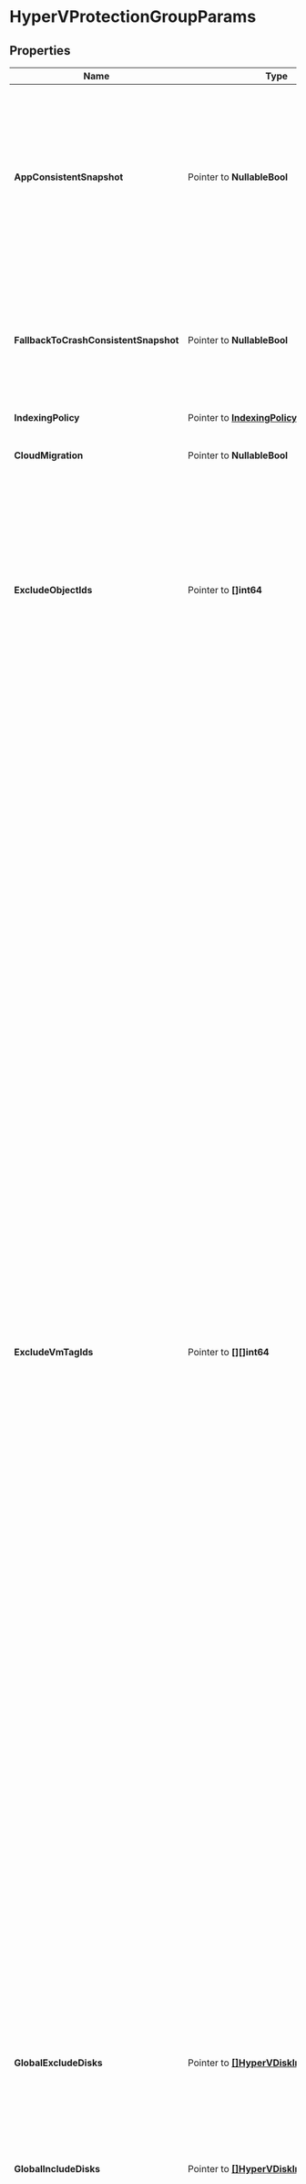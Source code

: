 # HyperVProtectionGroupParams

## Properties

Name | Type | Description | Notes
------------ | ------------- | ------------- | -------------
**AppConsistentSnapshot** | Pointer to **NullableBool** | Specifies whether or not to quiesce apps and the file system in order to take app consistent snapshots. If not specified or false then snapshots will not be app consistent. | [optional] 
**FallbackToCrashConsistentSnapshot** | Pointer to **NullableBool** | Specifies whether or not to fallback to a crash consistent snapshot in the event that an app consistent snapshot fails. | [optional] 
**IndexingPolicy** | Pointer to [**IndexingPolicy**](IndexingPolicy.md) |  | [optional] 
**CloudMigration** | Pointer to **NullableBool** | Specifies whether or not to move the workload to the cloud. | [optional] 
**ExcludeObjectIds** | Pointer to **[]int64** | Specifies the list of IDs of the objects to not be protected by this Protection Group. This can be used to ignore specific objects under a parent object which has been included for protection. | [optional] 
**ExcludeVmTagIds** | Pointer to **[][]int64** | Array of Arrays of VM Tag Ids that Specify VMs to Exclude. Optionally specify a list of VMs to exclude from protecting by listing Protection Source ids of VM Tags in this two dimensional array. Using this two dimensional array of Tag ids, the Cluster generates a list of VMs to exclude from protecting, which are derived from intersections of the inner arrays and union of the outer array, as shown by the following example. For example a Datacenter is selected to be protected but you want to exclude all the &#39;Former Employees&#39; VMs in the East and West but keep all the VMs for &#39;Former Employees&#39; in the South which are also stored in this Datacenter, by specifying the following tag id array: [ [1000, 2221], [1000, 3031] ], where 1000 is the &#39;Former Employee&#39; VM Tag id, 2221 is the &#39;East&#39; VM Tag id and 3031 is the &#39;West&#39; VM Tag id. The first inner array [1000, 2221] produces a list of VMs that are both tagged with &#39;Former Employees&#39; and &#39;East&#39; (an intersection). The second inner array [1000, 3031] produces a list of VMs that are both tagged with &#39;Former Employees&#39; and &#39;West&#39; (an intersection). The outer array combines the list of VMs from the two inner arrays. The list of resulting VMs are excluded from being protected this Job. | [optional] 
**GlobalExcludeDisks** | Pointer to [**[]HyperVDiskInfo**](HyperVDiskInfo.md) | Specifies a global list of disks to be excluded for the all the VMs part of the protection group. | [optional] 
**GlobalIncludeDisks** | Pointer to [**[]HyperVDiskInfo**](HyperVDiskInfo.md) | Specifies a global list of disks to be included for the all the VMs part of the protection group. | [optional] 
**Objects** | Pointer to [**[]HyperVProtectionGroupObjectParams**](HyperVProtectionGroupObjectParams.md) | Specifies the objects to be included in the Protection Group. | [optional] 
**ProtectionType** | Pointer to **NullableString** | Specifies the Protection Group type. If not specified, then backup method is auto determined. Specifying RCT will forcibly use RCT backup for all VMs in this Protection Group. Available only for VMs with hardware version 8.0 and above, but is more efficient. Specifying VSS will forcibly use VSS backup for all VMs in this Protection Group. Available for VMs with hardware version 5.0 and above, but is slower than RCT backup. | [optional] 
**SourceId** | Pointer to **NullableInt64** | Specifies the id of the parent of the objects. | [optional] [readonly] 
**SourceName** | Pointer to **NullableString** | Specifies the name of the parent of the objects. | [optional] [readonly] 
**VmTagIds** | Pointer to **[][]int64** | Array of Array of VM Tag Ids that Specify VMs to Protect. Optionally specify a list of VMs to protect by listing Protection Source ids of VM Tags in this two dimensional array. Using this two dimensional array of Tag ids, the Cluster generates a list of VMs to protect which are derived from intersections of the inner arrays and union of the outer array, as shown by the following example. To protect only &#39;Eng&#39; VMs in the East and all the VMs in the West, specify the following tag id array: [ [1101, 2221], [3031] ], where 1101 is the &#39;Eng&#39; VM Tag id, 2221 is the &#39;East&#39; VM Tag id and 3031 is the &#39;West&#39; VM Tag id. The inner array [1101, 2221] produces a list of VMs that are both tagged with &#39;Eng&#39; and &#39;East&#39; (an intersection). The outer array combines the list from the inner array with list of VMs tagged with &#39;West&#39; (a union). The list of resulting VMs are protected by this Protection Group. | [optional] 

## Methods

### NewHyperVProtectionGroupParams

`func NewHyperVProtectionGroupParams() *HyperVProtectionGroupParams`

NewHyperVProtectionGroupParams instantiates a new HyperVProtectionGroupParams object
This constructor will assign default values to properties that have it defined,
and makes sure properties required by API are set, but the set of arguments
will change when the set of required properties is changed

### NewHyperVProtectionGroupParamsWithDefaults

`func NewHyperVProtectionGroupParamsWithDefaults() *HyperVProtectionGroupParams`

NewHyperVProtectionGroupParamsWithDefaults instantiates a new HyperVProtectionGroupParams object
This constructor will only assign default values to properties that have it defined,
but it doesn't guarantee that properties required by API are set

### GetAppConsistentSnapshot

`func (o *HyperVProtectionGroupParams) GetAppConsistentSnapshot() bool`

GetAppConsistentSnapshot returns the AppConsistentSnapshot field if non-nil, zero value otherwise.

### GetAppConsistentSnapshotOk

`func (o *HyperVProtectionGroupParams) GetAppConsistentSnapshotOk() (*bool, bool)`

GetAppConsistentSnapshotOk returns a tuple with the AppConsistentSnapshot field if it's non-nil, zero value otherwise
and a boolean to check if the value has been set.

### SetAppConsistentSnapshot

`func (o *HyperVProtectionGroupParams) SetAppConsistentSnapshot(v bool)`

SetAppConsistentSnapshot sets AppConsistentSnapshot field to given value.

### HasAppConsistentSnapshot

`func (o *HyperVProtectionGroupParams) HasAppConsistentSnapshot() bool`

HasAppConsistentSnapshot returns a boolean if a field has been set.

### SetAppConsistentSnapshotNil

`func (o *HyperVProtectionGroupParams) SetAppConsistentSnapshotNil(b bool)`

 SetAppConsistentSnapshotNil sets the value for AppConsistentSnapshot to be an explicit nil

### UnsetAppConsistentSnapshot
`func (o *HyperVProtectionGroupParams) UnsetAppConsistentSnapshot()`

UnsetAppConsistentSnapshot ensures that no value is present for AppConsistentSnapshot, not even an explicit nil
### GetFallbackToCrashConsistentSnapshot

`func (o *HyperVProtectionGroupParams) GetFallbackToCrashConsistentSnapshot() bool`

GetFallbackToCrashConsistentSnapshot returns the FallbackToCrashConsistentSnapshot field if non-nil, zero value otherwise.

### GetFallbackToCrashConsistentSnapshotOk

`func (o *HyperVProtectionGroupParams) GetFallbackToCrashConsistentSnapshotOk() (*bool, bool)`

GetFallbackToCrashConsistentSnapshotOk returns a tuple with the FallbackToCrashConsistentSnapshot field if it's non-nil, zero value otherwise
and a boolean to check if the value has been set.

### SetFallbackToCrashConsistentSnapshot

`func (o *HyperVProtectionGroupParams) SetFallbackToCrashConsistentSnapshot(v bool)`

SetFallbackToCrashConsistentSnapshot sets FallbackToCrashConsistentSnapshot field to given value.

### HasFallbackToCrashConsistentSnapshot

`func (o *HyperVProtectionGroupParams) HasFallbackToCrashConsistentSnapshot() bool`

HasFallbackToCrashConsistentSnapshot returns a boolean if a field has been set.

### SetFallbackToCrashConsistentSnapshotNil

`func (o *HyperVProtectionGroupParams) SetFallbackToCrashConsistentSnapshotNil(b bool)`

 SetFallbackToCrashConsistentSnapshotNil sets the value for FallbackToCrashConsistentSnapshot to be an explicit nil

### UnsetFallbackToCrashConsistentSnapshot
`func (o *HyperVProtectionGroupParams) UnsetFallbackToCrashConsistentSnapshot()`

UnsetFallbackToCrashConsistentSnapshot ensures that no value is present for FallbackToCrashConsistentSnapshot, not even an explicit nil
### GetIndexingPolicy

`func (o *HyperVProtectionGroupParams) GetIndexingPolicy() IndexingPolicy`

GetIndexingPolicy returns the IndexingPolicy field if non-nil, zero value otherwise.

### GetIndexingPolicyOk

`func (o *HyperVProtectionGroupParams) GetIndexingPolicyOk() (*IndexingPolicy, bool)`

GetIndexingPolicyOk returns a tuple with the IndexingPolicy field if it's non-nil, zero value otherwise
and a boolean to check if the value has been set.

### SetIndexingPolicy

`func (o *HyperVProtectionGroupParams) SetIndexingPolicy(v IndexingPolicy)`

SetIndexingPolicy sets IndexingPolicy field to given value.

### HasIndexingPolicy

`func (o *HyperVProtectionGroupParams) HasIndexingPolicy() bool`

HasIndexingPolicy returns a boolean if a field has been set.

### GetCloudMigration

`func (o *HyperVProtectionGroupParams) GetCloudMigration() bool`

GetCloudMigration returns the CloudMigration field if non-nil, zero value otherwise.

### GetCloudMigrationOk

`func (o *HyperVProtectionGroupParams) GetCloudMigrationOk() (*bool, bool)`

GetCloudMigrationOk returns a tuple with the CloudMigration field if it's non-nil, zero value otherwise
and a boolean to check if the value has been set.

### SetCloudMigration

`func (o *HyperVProtectionGroupParams) SetCloudMigration(v bool)`

SetCloudMigration sets CloudMigration field to given value.

### HasCloudMigration

`func (o *HyperVProtectionGroupParams) HasCloudMigration() bool`

HasCloudMigration returns a boolean if a field has been set.

### SetCloudMigrationNil

`func (o *HyperVProtectionGroupParams) SetCloudMigrationNil(b bool)`

 SetCloudMigrationNil sets the value for CloudMigration to be an explicit nil

### UnsetCloudMigration
`func (o *HyperVProtectionGroupParams) UnsetCloudMigration()`

UnsetCloudMigration ensures that no value is present for CloudMigration, not even an explicit nil
### GetExcludeObjectIds

`func (o *HyperVProtectionGroupParams) GetExcludeObjectIds() []*int64`

GetExcludeObjectIds returns the ExcludeObjectIds field if non-nil, zero value otherwise.

### GetExcludeObjectIdsOk

`func (o *HyperVProtectionGroupParams) GetExcludeObjectIdsOk() (*[]*int64, bool)`

GetExcludeObjectIdsOk returns a tuple with the ExcludeObjectIds field if it's non-nil, zero value otherwise
and a boolean to check if the value has been set.

### SetExcludeObjectIds

`func (o *HyperVProtectionGroupParams) SetExcludeObjectIds(v []*int64)`

SetExcludeObjectIds sets ExcludeObjectIds field to given value.

### HasExcludeObjectIds

`func (o *HyperVProtectionGroupParams) HasExcludeObjectIds() bool`

HasExcludeObjectIds returns a boolean if a field has been set.

### GetExcludeVmTagIds

`func (o *HyperVProtectionGroupParams) GetExcludeVmTagIds() [][]int64`

GetExcludeVmTagIds returns the ExcludeVmTagIds field if non-nil, zero value otherwise.

### GetExcludeVmTagIdsOk

`func (o *HyperVProtectionGroupParams) GetExcludeVmTagIdsOk() (*[][]int64, bool)`

GetExcludeVmTagIdsOk returns a tuple with the ExcludeVmTagIds field if it's non-nil, zero value otherwise
and a boolean to check if the value has been set.

### SetExcludeVmTagIds

`func (o *HyperVProtectionGroupParams) SetExcludeVmTagIds(v [][]int64)`

SetExcludeVmTagIds sets ExcludeVmTagIds field to given value.

### HasExcludeVmTagIds

`func (o *HyperVProtectionGroupParams) HasExcludeVmTagIds() bool`

HasExcludeVmTagIds returns a boolean if a field has been set.

### SetExcludeVmTagIdsNil

`func (o *HyperVProtectionGroupParams) SetExcludeVmTagIdsNil(b bool)`

 SetExcludeVmTagIdsNil sets the value for ExcludeVmTagIds to be an explicit nil

### UnsetExcludeVmTagIds
`func (o *HyperVProtectionGroupParams) UnsetExcludeVmTagIds()`

UnsetExcludeVmTagIds ensures that no value is present for ExcludeVmTagIds, not even an explicit nil
### GetGlobalExcludeDisks

`func (o *HyperVProtectionGroupParams) GetGlobalExcludeDisks() []HyperVDiskInfo`

GetGlobalExcludeDisks returns the GlobalExcludeDisks field if non-nil, zero value otherwise.

### GetGlobalExcludeDisksOk

`func (o *HyperVProtectionGroupParams) GetGlobalExcludeDisksOk() (*[]HyperVDiskInfo, bool)`

GetGlobalExcludeDisksOk returns a tuple with the GlobalExcludeDisks field if it's non-nil, zero value otherwise
and a boolean to check if the value has been set.

### SetGlobalExcludeDisks

`func (o *HyperVProtectionGroupParams) SetGlobalExcludeDisks(v []HyperVDiskInfo)`

SetGlobalExcludeDisks sets GlobalExcludeDisks field to given value.

### HasGlobalExcludeDisks

`func (o *HyperVProtectionGroupParams) HasGlobalExcludeDisks() bool`

HasGlobalExcludeDisks returns a boolean if a field has been set.

### SetGlobalExcludeDisksNil

`func (o *HyperVProtectionGroupParams) SetGlobalExcludeDisksNil(b bool)`

 SetGlobalExcludeDisksNil sets the value for GlobalExcludeDisks to be an explicit nil

### UnsetGlobalExcludeDisks
`func (o *HyperVProtectionGroupParams) UnsetGlobalExcludeDisks()`

UnsetGlobalExcludeDisks ensures that no value is present for GlobalExcludeDisks, not even an explicit nil
### GetGlobalIncludeDisks

`func (o *HyperVProtectionGroupParams) GetGlobalIncludeDisks() []HyperVDiskInfo`

GetGlobalIncludeDisks returns the GlobalIncludeDisks field if non-nil, zero value otherwise.

### GetGlobalIncludeDisksOk

`func (o *HyperVProtectionGroupParams) GetGlobalIncludeDisksOk() (*[]HyperVDiskInfo, bool)`

GetGlobalIncludeDisksOk returns a tuple with the GlobalIncludeDisks field if it's non-nil, zero value otherwise
and a boolean to check if the value has been set.

### SetGlobalIncludeDisks

`func (o *HyperVProtectionGroupParams) SetGlobalIncludeDisks(v []HyperVDiskInfo)`

SetGlobalIncludeDisks sets GlobalIncludeDisks field to given value.

### HasGlobalIncludeDisks

`func (o *HyperVProtectionGroupParams) HasGlobalIncludeDisks() bool`

HasGlobalIncludeDisks returns a boolean if a field has been set.

### SetGlobalIncludeDisksNil

`func (o *HyperVProtectionGroupParams) SetGlobalIncludeDisksNil(b bool)`

 SetGlobalIncludeDisksNil sets the value for GlobalIncludeDisks to be an explicit nil

### UnsetGlobalIncludeDisks
`func (o *HyperVProtectionGroupParams) UnsetGlobalIncludeDisks()`

UnsetGlobalIncludeDisks ensures that no value is present for GlobalIncludeDisks, not even an explicit nil
### GetObjects

`func (o *HyperVProtectionGroupParams) GetObjects() []HyperVProtectionGroupObjectParams`

GetObjects returns the Objects field if non-nil, zero value otherwise.

### GetObjectsOk

`func (o *HyperVProtectionGroupParams) GetObjectsOk() (*[]HyperVProtectionGroupObjectParams, bool)`

GetObjectsOk returns a tuple with the Objects field if it's non-nil, zero value otherwise
and a boolean to check if the value has been set.

### SetObjects

`func (o *HyperVProtectionGroupParams) SetObjects(v []HyperVProtectionGroupObjectParams)`

SetObjects sets Objects field to given value.

### HasObjects

`func (o *HyperVProtectionGroupParams) HasObjects() bool`

HasObjects returns a boolean if a field has been set.

### GetProtectionType

`func (o *HyperVProtectionGroupParams) GetProtectionType() string`

GetProtectionType returns the ProtectionType field if non-nil, zero value otherwise.

### GetProtectionTypeOk

`func (o *HyperVProtectionGroupParams) GetProtectionTypeOk() (*string, bool)`

GetProtectionTypeOk returns a tuple with the ProtectionType field if it's non-nil, zero value otherwise
and a boolean to check if the value has been set.

### SetProtectionType

`func (o *HyperVProtectionGroupParams) SetProtectionType(v string)`

SetProtectionType sets ProtectionType field to given value.

### HasProtectionType

`func (o *HyperVProtectionGroupParams) HasProtectionType() bool`

HasProtectionType returns a boolean if a field has been set.

### SetProtectionTypeNil

`func (o *HyperVProtectionGroupParams) SetProtectionTypeNil(b bool)`

 SetProtectionTypeNil sets the value for ProtectionType to be an explicit nil

### UnsetProtectionType
`func (o *HyperVProtectionGroupParams) UnsetProtectionType()`

UnsetProtectionType ensures that no value is present for ProtectionType, not even an explicit nil
### GetSourceId

`func (o *HyperVProtectionGroupParams) GetSourceId() int64`

GetSourceId returns the SourceId field if non-nil, zero value otherwise.

### GetSourceIdOk

`func (o *HyperVProtectionGroupParams) GetSourceIdOk() (*int64, bool)`

GetSourceIdOk returns a tuple with the SourceId field if it's non-nil, zero value otherwise
and a boolean to check if the value has been set.

### SetSourceId

`func (o *HyperVProtectionGroupParams) SetSourceId(v int64)`

SetSourceId sets SourceId field to given value.

### HasSourceId

`func (o *HyperVProtectionGroupParams) HasSourceId() bool`

HasSourceId returns a boolean if a field has been set.

### SetSourceIdNil

`func (o *HyperVProtectionGroupParams) SetSourceIdNil(b bool)`

 SetSourceIdNil sets the value for SourceId to be an explicit nil

### UnsetSourceId
`func (o *HyperVProtectionGroupParams) UnsetSourceId()`

UnsetSourceId ensures that no value is present for SourceId, not even an explicit nil
### GetSourceName

`func (o *HyperVProtectionGroupParams) GetSourceName() string`

GetSourceName returns the SourceName field if non-nil, zero value otherwise.

### GetSourceNameOk

`func (o *HyperVProtectionGroupParams) GetSourceNameOk() (*string, bool)`

GetSourceNameOk returns a tuple with the SourceName field if it's non-nil, zero value otherwise
and a boolean to check if the value has been set.

### SetSourceName

`func (o *HyperVProtectionGroupParams) SetSourceName(v string)`

SetSourceName sets SourceName field to given value.

### HasSourceName

`func (o *HyperVProtectionGroupParams) HasSourceName() bool`

HasSourceName returns a boolean if a field has been set.

### SetSourceNameNil

`func (o *HyperVProtectionGroupParams) SetSourceNameNil(b bool)`

 SetSourceNameNil sets the value for SourceName to be an explicit nil

### UnsetSourceName
`func (o *HyperVProtectionGroupParams) UnsetSourceName()`

UnsetSourceName ensures that no value is present for SourceName, not even an explicit nil
### GetVmTagIds

`func (o *HyperVProtectionGroupParams) GetVmTagIds() [][]int64`

GetVmTagIds returns the VmTagIds field if non-nil, zero value otherwise.

### GetVmTagIdsOk

`func (o *HyperVProtectionGroupParams) GetVmTagIdsOk() (*[][]int64, bool)`

GetVmTagIdsOk returns a tuple with the VmTagIds field if it's non-nil, zero value otherwise
and a boolean to check if the value has been set.

### SetVmTagIds

`func (o *HyperVProtectionGroupParams) SetVmTagIds(v [][]int64)`

SetVmTagIds sets VmTagIds field to given value.

### HasVmTagIds

`func (o *HyperVProtectionGroupParams) HasVmTagIds() bool`

HasVmTagIds returns a boolean if a field has been set.

### SetVmTagIdsNil

`func (o *HyperVProtectionGroupParams) SetVmTagIdsNil(b bool)`

 SetVmTagIdsNil sets the value for VmTagIds to be an explicit nil

### UnsetVmTagIds
`func (o *HyperVProtectionGroupParams) UnsetVmTagIds()`

UnsetVmTagIds ensures that no value is present for VmTagIds, not even an explicit nil

[[Back to Model list]](../README.md#documentation-for-models) [[Back to API list]](../README.md#documentation-for-api-endpoints) [[Back to README]](../README.md)


